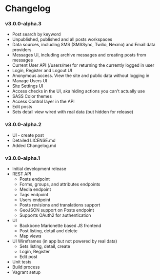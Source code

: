 # Changelog

### v3.0.0-alpha.3

* Post search by keyword
* Unpublished, published and all posts workspaces
* Data sources, including SMS (SMSSync, Twilio, Nexmo) and Email data providers
* Messages UI, including archive messages and creating posts from messages
* Current User API (/users/me) for returning the currently logged in user
* Login, Register and Logout UI
* Anonymous access. View the site and public data without logging in
* Manage Users UI
* Site Settings UI
* Access checks in the UI, aka hiding actions you can't actually use
* SASS Color themes
* Access Control layer in the API
* Edit posts
* Sets detail view wired with real data (but hidden for release)

### v3.0.0-alpha.2

* UI - create post
* Detailed LICENSE.md
* Added Changelog.md

### v3.0.0-alpha.1

* Initial development release
* REST API
  * Posts endpoint
  * Forms, groups, and attributes endpoints
  * Media endpoint
  * Tags endpoint
  * Users endpoint
  * Posts revisions and translations support
  * GeoJSON support on Posts endpoint
  * Supports OAuth2 for authentication
* UI
  * Backbone Marionette based JS frontend
  * Post listing, detail and delete
  * Map views
* UI Wireframes (in app but not powered by real data)
  * Sets listing, detail, create
  * Login, Register
  * Edit post
* Unit tests
* Build process
* Vagrant setup
